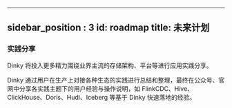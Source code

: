 ---

sidebar_position : 3
id: roadmap
title: 未来计划
-----------

### 实践分享

Dinky 将投入更多精力围绕业界主流的存储架构、平台等进行应用实践分享。

Dinky 通过用户在生产上对接各种生态的实践进行总结和整理，最终在公众号、官网中分享各实践主题下的用户经验与操作说明，如 FlinkCDC、Hive、ClickHouse、Doris、Hudi、Iceberg 等基于 Dinky 快速落地的经验。

